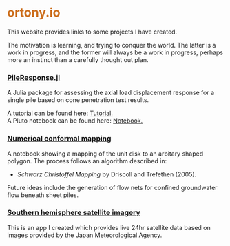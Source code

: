 # <text style="color:   #cd7121  ">ortony.io</text>

This website provides links to some projects I have created.

The motivation is learning, and trying to conquer the world. The latter is a work in progress, and the former will always be a work in progress, perhaps more an instinct than a carefully thought out plan.

### [PileResponse.jl](PileResponse.jl/dev)

A Julia package for assessing the axial load displacement response for a single pile based on cone penetration test results.

A tutorial can be found here: [Tutorial.](PileResponse.jl/dev/tutorial/)\
A Pluto notebook can be found here: [Notebook.](cpt-pile)

### [Numerical conformal mapping](conformal-map)

A notebook showing a mapping of the unit disk to an arbitary shaped polygon. The process follows an algorithm described in:

- _Schwarz Christoffel Mapping_ by Driscoll and Trefethen (2005).

Future ideas include the generation of flow nets for confined groundwater flow beneath sheet piles.

### [Southern hemisphere satellite imagery](weather)

This is an app I created which provides live 24hr satellite data based on images provided by the Japan Meteorological Agency.
